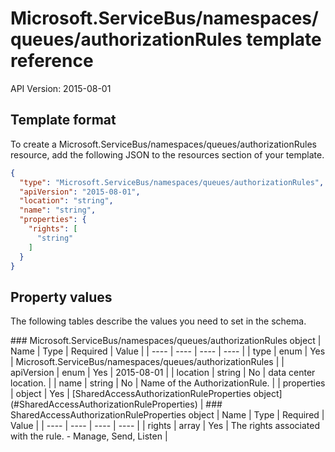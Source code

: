 # Microsoft.ServiceBus/namespaces/queues/authorizationRules template reference
API Version: 2015-08-01
## Template format

To create a Microsoft.ServiceBus/namespaces/queues/authorizationRules resource, add the following JSON to the resources section of your template.

```json
{
  "type": "Microsoft.ServiceBus/namespaces/queues/authorizationRules",
  "apiVersion": "2015-08-01",
  "location": "string",
  "name": "string",
  "properties": {
    "rights": [
      "string"
    ]
  }
}
```
## Property values

The following tables describe the values you need to set in the schema.

<a id="Microsoft.ServiceBus/namespaces/queues/authorizationRules" />
### Microsoft.ServiceBus/namespaces/queues/authorizationRules object
|  Name | Type | Required | Value |
|  ---- | ---- | ---- | ---- |
|  type | enum | Yes | Microsoft.ServiceBus/namespaces/queues/authorizationRules |
|  apiVersion | enum | Yes | 2015-08-01 |
|  location | string | No | data center location. |
|  name | string | No | Name of the AuthorizationRule. |
|  properties | object | Yes | [SharedAccessAuthorizationRuleProperties object](#SharedAccessAuthorizationRuleProperties) |


<a id="SharedAccessAuthorizationRuleProperties" />
### SharedAccessAuthorizationRuleProperties object
|  Name | Type | Required | Value |
|  ---- | ---- | ---- | ---- |
|  rights | array | Yes | The rights associated with the rule. - Manage, Send, Listen |

